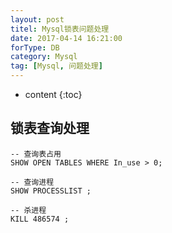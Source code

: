 ```yaml
---
layout: post
titel: Mysql锁表问题处理
date: 2017-04-14 16:21:00
forType: DB
category: Mysql
tag: [Mysql, 问题处理]
---
```


* content
{:toc}

锁表查询处理
---
```
-- 查询表占用
SHOW OPEN TABLES WHERE In_use > 0;

-- 查询进程
SHOW PROCESSLIST ;

-- 杀进程
KILL 486574 ;
```